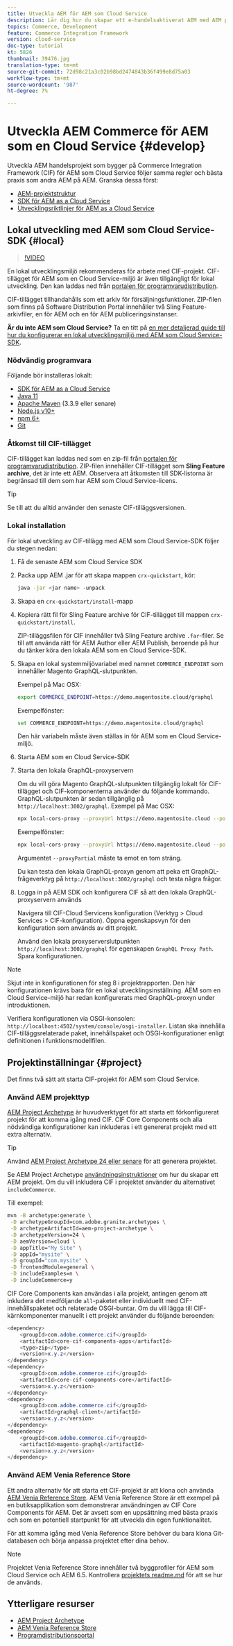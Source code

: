 ```yaml
---
title: Utveckla AEM för AEM som Cloud Service
description: Lär dig hur du skapar ett e-handelsaktiverat AEM med AEM projekttyp. Lär dig hur du bygger och distribuerar projektet till en lokal utvecklingsmiljö med AEM som Cloud Service-SDK.
topics: Commerce, Development
feature: Commerce Integration Framework
version: cloud-service
doc-type: tutorial
kt: 5826
thumbnail: 39476.jpg
translation-type: tm+mt
source-git-commit: 72d98c21a3c02b98bd2474843b36f499e8d75a03
workflow-type: tm+mt
source-wordcount: '987'
ht-degree: 7%

---
```



# Utveckla AEM Commerce för AEM som en Cloud Service {#develop}

Utveckla AEM handelsprojekt som bygger på Commerce Integration Framework (CIF) för AEM som Cloud Service följer samma regler och bästa praxis som andra AEM på AEM. Granska dessa först:

- [AEM-projektstruktur](https://docs.adobe.com/content/help/en/experience-manager-cloud-service/implementing/developing/aem-project-content-package-structure.html)
- [SDK för AEM as a Cloud Service](https://docs.adobe.com/content/help/en/experience-manager-cloud-service/implementing/developing/aem-as-a-cloud-service-sdk.html)
- [Utvecklingsriktlinjer för AEM as a Cloud Service](https://docs.adobe.com/content/help/en/experience-manager-cloud-service/implementing/developing/development-guidelines.html)

## Lokal utveckling med AEM som Cloud Service-SDK {#local}

>[!VIDEO](https://video.tv.adobe.com/v/39476/?quality=12&learn=on)

En lokal utvecklingsmiljö rekommenderas för arbete med CIF-projekt. CIF-tillägget för AEM som en Cloud Service-miljö är även tillgängligt för lokal utveckling. Den kan laddas ned från [portalen för programvarudistribution](https://experience.adobe.com/#/downloads/content/software-distribution/en/aemcloud.html).

CIF-tillägget tillhandahålls som ett arkiv för försäljningsfunktioner. ZIP-filen som finns på Software Distribution Portal innehåller två Sling Feature-arkivfiler, en för AEM och en för AEM publiceringsinstanser.

**Är du inte AEM som Cloud Service?** Ta en titt på  [en mer detaljerad guide till hur du konfigurerar en lokal utvecklingsmiljö med AEM som Cloud Service-SDK](https://docs.adobe.com/content/help/en/experience-manager-learn/cloud-service/local-development-environment-set-up/overview.html).

### Nödvändig programvara

Följande bör installeras lokalt:

- [SDK för AEM as a Cloud Service](https://docs.adobe.com/content/help/en/*experience-manager-learn/cloud-service/local-development-environment-set-up/aem-runtime.html#download-the-aem-as-a-cloud-service-sdk)
- [Java 11](https://downloads.experiencecloud.adobe.com/content/software-distribution/en/general.html)
- [Apache Maven](https://maven.apache.org/)  (3.3.9 eller senare)
- [Node.js v10+](https://nodejs.org/en/)
- [npm 6+](https://www.npmjs.com/)
- [Git](https://git-scm.com/)

### Åtkomst till CIF-tillägget

CIF-tillägget kan laddas ned som en zip-fil från [portalen för programvarudistribution](https://experience.adobe.com/#/downloads/content/software-distribution/en/aemcloud.html). ZIP-filen innehåller CIF-tillägget som **Sling Feature archive**, det är inte ett AEM. Observera att åtkomsten till SDK-listorna är begränsad till dem som har AEM som Cloud Service-licens.

>[!TIP]
>
>Se till att du alltid använder den senaste CIF-tilläggsversionen.

### Lokal installation

För lokal utveckling av CIF-tillägg med AEM som Cloud Service-SDK följer du stegen nedan:

1. Få de senaste AEM som Cloud Service SDK
2. Packa upp AEM .jar för att skapa mappen `crx-quickstart`, kör:

   ```bash
   java -jar <jar name> -unpack
   ```

3. Skapa en `crx-quickstart/install`-mapp
4. Kopiera rätt fil för Sling Feature archive för CIF-tillägget till mappen `crx-quickstart/install`.

   ZIP-tilläggsfilen för CIF innehåller två Sling Feature archive `.far`-filer. Se till att använda rätt för AEM Author eller AEM Publish, beroende på hur du tänker köra den lokala AEM som en Cloud Service-SDK.

5. Skapa en lokal systemmiljövariabel med namnet `COMMERCE_ENDPOINT` som innehåller Magento GraphQL-slutpunkten.

   Exempel på Mac OSX:

   ```bash
   export COMMERCE_ENDPOINT=https://demo.magentosite.cloud/graphql
   ```

   Exempelfönster:

   ```bash
   set COMMERCE_ENDPOINT=https://demo.magentosite.cloud/graphql
   ```

   Den här variabeln måste även ställas in för AEM som en Cloud Service-miljö.

6. Starta AEM som en Cloud Service-SDK

7. Starta den lokala GraphQL-proxyservern

   Om du vill göra Magento GraphQL-slutpunkten tillgänglig lokalt för CIF-tillägget och CIF-komponenterna använder du följande kommando. GraphQL-slutpunkten är sedan tillgänglig på `http://localhost:3002/graphql`.
Exempel på Mac OSX:

   ```bash
   npx local-cors-proxy --proxyUrl https://demo.magentosite.cloud --port 3002 --proxyPartial ''
   ```

   Exempelfönster:

   ```bash
   npx local-cors-proxy --proxyUrl https://demo.magentosite.cloud --port 3002 --proxyPartial '""'
   ```
   Argumentet `--proxyPartial` måste ta emot en tom sträng.

   Du kan testa den lokala GraphQL-proxyn genom att peka ett GraphQL-frågeverktyg på `http://localhost:3002/graphql` och testa några frågor.

8. Logga in på AEM SDK och konfigurera CIF så att den lokala GraphQL-proxyservern används

   Navigera till CIF-Cloud Servicens konfiguration (Verktyg > Cloud Services > CIF-konfiguration). Öppna egenskapsvyn för den konfiguration som används av ditt projekt.

   Använd den lokala proxyserverslutpunkten `http://localhost:3002/graphql` för egenskapen `GraphQL Proxy Path`. Spara konfigurationen.

>[!NOTE]
>
>Skjut inte in konfigurationen för steg 8 i projektrapporten. Den här konfigurationen krävs bara för en lokal utvecklingsinställning. AEM som en Cloud Service-miljö har redan konfigurerats med GraphQL-proxyn under introduktionen.

Verifiera konfigurationen via OSGI-konsolen: `http://localhost:4502/system/console/osgi-installer`. Listan ska innehålla CIF-tilläggsrelaterade paket, innehållspaket och OSGI-konfigurationer enligt definitionen i funktionsmodellfilen.

## Projektinställningar {#project}

Det finns två sätt att starta CIF-projekt för AEM som Cloud Service.

### Använd AEM projekttyp

[AEM Project Archetype](https://github.com/adobe/aem-project-archetype) är huvudverktyget för att starta ett förkonfigurerat projekt för att komma igång med CIF. CIF Core Components och alla nödvändiga konfigurationer kan inkluderas i ett genererat projekt med ett extra alternativ.

>[!TIP]
>
>Använd [AEM Project Archetype 24 eller senare](https://github.com/adobe/aem-project-archetype/releases) för att generera projektet.

Se AEM Project Archetype [användningsinstruktioner](https://github.com/adobe/aem-project-archetype#usage) om hur du skapar ett AEM projekt. Om du vill inkludera CIF i projektet använder du alternativet `includeCommerce`.

Till exempel:

```bash
mvn -B archetype:generate \
 -D archetypeGroupId=com.adobe.granite.archetypes \
 -D archetypeArtifactId=aem-project-archetype \
 -D archetypeVersion=24 \
 -D aemVersion=cloud \
 -D appTitle="My Site" \
 -D appId="mysite" \
 -D groupId="com.mysite" \
 -D frontendModule=general \
 -D includeExamples=n \
 -D includeCommerce=y
```

CIF Core Components kan användas i alla projekt, antingen genom att inkludera det medföljande `all`-paketet eller individuellt med CIF-innehållspaketet och relaterade OSGI-buntar. Om du vill lägga till CIF-kärnkomponenter manuellt i ett projekt använder du följande beroenden:

```java
<dependency>
    <groupId>com.adobe.commerce.cif</groupId>
    <artifactId>core-cif-components-apps</artifactId>
    <type>zip</type>
    <version>x.y.z</version>
</dependency>
<dependency>
    <groupId>com.adobe.commerce.cif</groupId>
    <artifactId>core-cif-components-core</artifactId>
    <version>x.y.z</version>
</dependency>
<dependency>
    <groupId>com.adobe.commerce.cif</groupId>
    <artifactId>graphql-client</artifactId>
    <version>x.y.z</version>
</dependency>
<dependency>
    <groupId>com.adobe.commerce.cif</groupId>
    <artifactId>magento-graphql</artifactId>
    <version>x.y.z</version>
</dependency>
```

### Använd AEM Venia Reference Store

Ett andra alternativ för att starta ett CIF-projekt är att klona och använda [AEM Venia Reference Store](https://github.com/adobe/aem-cif-guides-venia). AEM Venia Reference Store är ett exempel på en butiksapplikation som demonstrerar användningen av CIF Core Components för AEM. Det är avsett som en uppsättning med bästa praxis och som en potentiell startpunkt för att utveckla din egen funktionalitet.

För att komma igång med Venia Reference Store behöver du bara klona Git-databasen och börja anpassa projektet efter dina behov.

>[!NOTE]
>
>Projektet Venia Reference Store innehåller två byggprofiler för AEM som Cloud Service och AEM 6.5. Kontrollera [projektets readme.md](https://github.com/adobe/aem-cif-guides-venia/blob/main/README.md) för att se hur de används.

## Ytterligare resurser

- [AEM Project Archetype](https://github.com/adobe/aem-project-archetype)
- [AEM Venia Reference Store](https://github.com/adobe/aem-cif-guides-venia)
- [Programdistributionsportal](https://experience.adobe.com/#/downloads/content/software-distribution/en/aemcloud.html)
